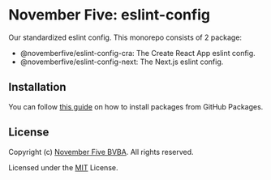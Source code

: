 # November Five: eslint-config
Our standardized eslint config. This monorepo consists of 2 package: 
 - @novemberfive/eslint-config-cra: The Create React App eslint config.
 - @novemberfive/eslint-config-next: The Next.js eslint config.

## Installation
You can follow [this guide](https://docs.github.com/en/packages/working-with-a-github-packages-registry/working-with-the-npm-registry#installing-a-package) on how to install packages from GitHub Packages. 


## License

Copyright (c) [November Five BVBA](https://novemberfive.co). All rights reserved.

Licensed under the [MIT](LICENSE) License.